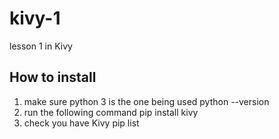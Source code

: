 # kivy-1
lesson 1 in Kivy
## How to install
1. make sure python 3 is the one being used 
python --version
2. run the following command
pip install kivy
3. check you have Kivy
pip list
